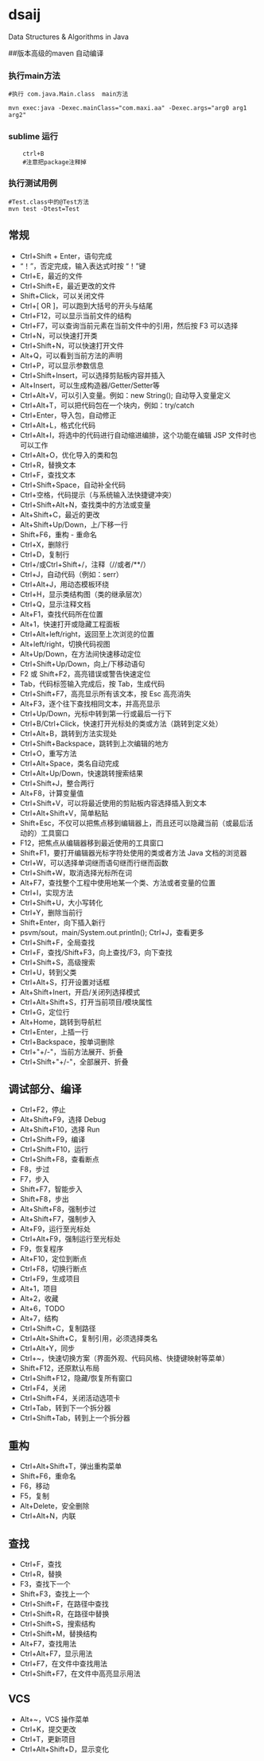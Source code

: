 dsaij
=====
Data Structures & Algorithms in Java


##版本高级的maven 自动编译
### 执行main方法
	#执行 com.java.Main.class  main方法
	
	mvn exec:java -Dexec.mainClass="com.maxi.aa" -Dexec.args="arg0 arg1 arg2"
### sublime 运行
		ctrl+B
		#注意把package注释掉 
### 执行测试用例
	#Test.class中的@Test方法
	mvn test -Dtest=Test
 ## 常规
 - Ctrl+Shift + Enter，语句完成
 - “！”，否定完成，输入表达式时按 “！”键
 - Ctrl+E，最近的文件
 - Ctrl+Shift+E，最近更改的文件
 - Shift+Click，可以关闭文件
 - Ctrl+[ OR ]，可以跑到大括号的开头与结尾
 - Ctrl+F12，可以显示当前文件的结构
 - Ctrl+F7，可以查询当前元素在当前文件中的引用，然后按 F3 可以选择
 - Ctrl+N，可以快速打开类
 - Ctrl+Shift+N，可以快速打开文件
 - Alt+Q，可以看到当前方法的声明
 - Ctrl+P，可以显示参数信息
 - Ctrl+Shift+Insert，可以选择剪贴板内容并插入
 - Alt+Insert，可以生成构造器/Getter/Setter等
 - Ctrl+Alt+V，可以引入变量。例如：new String();  自动导入变量定义
 - Ctrl+Alt+T，可以把代码包在一个块内，例如：try/catch
 - Ctrl+Enter，导入包，自动修正
 - Ctrl+Alt+L，格式化代码
 - Ctrl+Alt+I，将选中的代码进行自动缩进编排，这个功能在编辑 JSP 文件时也可以工作
 - Ctrl+Alt+O，优化导入的类和包
 - Ctrl+R，替换文本
 - Ctrl+F，查找文本
 - Ctrl+Shift+Space，自动补全代码
 - Ctrl+空格，代码提示（与系统输入法快捷键冲突）
 - Ctrl+Shift+Alt+N，查找类中的方法或变量
 - Alt+Shift+C，最近的更改
 - Alt+Shift+Up/Down，上/下移一行
 - Shift+F6，重构 - 重命名
 - Ctrl+X，删除行
 - Ctrl+D，复制行
 - Ctrl+/或Ctrl+Shift+/，注释（//或者/**/）
 - Ctrl+J，自动代码（例如：serr）
 - Ctrl+Alt+J，用动态模板环绕
 - Ctrl+H，显示类结构图（类的继承层次）
 - Ctrl+Q，显示注释文档
 - Alt+F1，查找代码所在位置
 - Alt+1，快速打开或隐藏工程面板
 - Ctrl+Alt+left/right，返回至上次浏览的位置
 - Alt+left/right，切换代码视图
 - Alt+Up/Down，在方法间快速移动定位
 - Ctrl+Shift+Up/Down，向上/下移动语句
 - F2 或 Shift+F2，高亮错误或警告快速定位
 - Tab，代码标签输入完成后，按 Tab，生成代码
 - Ctrl+Shift+F7，高亮显示所有该文本，按 Esc 高亮消失
 - Alt+F3，逐个往下查找相同文本，并高亮显示
 - Ctrl+Up/Down，光标中转到第一行或最后一行下
 - Ctrl+B/Ctrl+Click，快速打开光标处的类或方法（跳转到定义处）
 - Ctrl+Alt+B，跳转到方法实现处
 - Ctrl+Shift+Backspace，跳转到上次编辑的地方
 - Ctrl+O，重写方法
 - Ctrl+Alt+Space，类名自动完成
 - Ctrl+Alt+Up/Down，快速跳转搜索结果
 - Ctrl+Shift+J，整合两行
 - Alt+F8，计算变量值
 - Ctrl+Shift+V，可以将最近使用的剪贴板内容选择插入到文本
 - Ctrl+Alt+Shift+V，简单粘贴
 - Shift+Esc，不仅可以把焦点移到编辑器上，而且还可以隐藏当前（或最后活动的）工具窗口
 - F12，把焦点从编辑器移到最近使用的工具窗口
 - Shift+F1，要打开编辑器光标字符处使用的类或者方法 Java 文档的浏览器
 - Ctrl+W，可以选择单词继而语句继而行继而函数
 - Ctrl+Shift+W，取消选择光标所在词
 - Alt+F7，查找整个工程中使用地某一个类、方法或者变量的位置
 - Ctrl+I，实现方法
 - Ctrl+Shift+U，大小写转化
 - Ctrl+Y，删除当前行
 - Shift+Enter，向下插入新行
 - psvm/sout，main/System.out.println(); Ctrl+J，查看更多
 - Ctrl+Shift+F，全局查找
 - Ctrl+F，查找/Shift+F3，向上查找/F3，向下查找
 - Ctrl+Shift+S，高级搜索
 - Ctrl+U，转到父类
 - Ctrl+Alt+S，打开设置对话框
 - Alt+Shift+Inert，开启/关闭列选择模式
 - Ctrl+Alt+Shift+S，打开当前项目/模块属性
 - Ctrl+G，定位行
 - Alt+Home，跳转到导航栏
 - Ctrl+Enter，上插一行
 - Ctrl+Backspace，按单词删除
 - Ctrl+"+/-"，当前方法展开、折叠
 - Ctrl+Shift+"+/-"，全部展开、折叠

 ## 调试部分、编译
 - Ctrl+F2，停止
 - Alt+Shift+F9，选择 Debug
 - Alt+Shift+F10，选择 Run
 - Ctrl+Shift+F9，编译
 - Ctrl+Shift+F10，运行
 - Ctrl+Shift+F8，查看断点
 - F8，步过
 - F7，步入
 - Shift+F7，智能步入
 - Shift+F8，步出
 - Alt+Shift+F8，强制步过
 - Alt+Shift+F7，强制步入
 - Alt+F9，运行至光标处
 - Ctrl+Alt+F9，强制运行至光标处
 - F9，恢复程序
 - Alt+F10，定位到断点
 - Ctrl+F8，切换行断点
 - Ctrl+F9，生成项目
 - Alt+1，项目
 - Alt+2，收藏
 - Alt+6，TODO
 - Alt+7，结构
 - Ctrl+Shift+C，复制路径
 - Ctrl+Alt+Shift+C，复制引用，必须选择类名
 - Ctrl+Alt+Y，同步
 - Ctrl+~，快速切换方案（界面外观、代码风格、快捷键映射等菜单）
 - Shift+F12，还原默认布局
 - Ctrl+Shift+F12，隐藏/恢复所有窗口
 - Ctrl+F4，关闭
 - Ctrl+Shift+F4，关闭活动选项卡
 - Ctrl+Tab，转到下一个拆分器
 - Ctrl+Shift+Tab，转到上一个拆分器

 ## 重构
 - Ctrl+Alt+Shift+T，弹出重构菜单
 - Shift+F6，重命名
 - F6，移动
 - F5，复制
 - Alt+Delete，安全删除
 - Ctrl+Alt+N，内联

 ## 查找
 - Ctrl+F，查找
 - Ctrl+R，替换
 - F3，查找下一个
 - Shift+F3，查找上一个
 - Ctrl+Shift+F，在路径中查找
 - Ctrl+Shift+R，在路径中替换
 - Ctrl+Shift+S，搜索结构
 - Ctrl+Shift+M，替换结构
 - Alt+F7，查找用法
 - Ctrl+Alt+F7，显示用法
 - Ctrl+F7，在文件中查找用法
 - Ctrl+Shift+F7，在文件中高亮显示用法

 ## VCS
 - Alt+~，VCS 操作菜单
 - Ctrl+K，提交更改
 - Ctrl+T，更新项目
 - Ctrl+Alt+Shift+D，显示变化